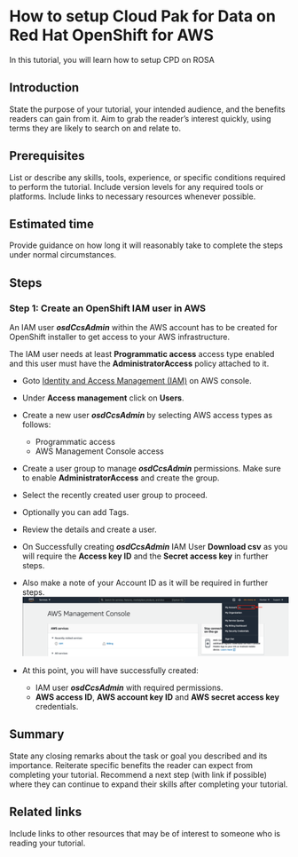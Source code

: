 # How to setup Cloud Pak for Data on Red Hat OpenShift for AWS
In this tutorial, you will learn how to setup CPD on ROSA

## Introduction
State the purpose of your tutorial, your intended audience, and the benefits readers can gain from it. Aim to grab the reader’s interest quickly, using terms they are likely to search on and relate to.

## Prerequisites
List or describe any skills, tools, experience, or specific conditions required to perform the tutorial. Include version levels for any required tools or platforms. Include links to necessary resources whenever possible.

## Estimated time
Provide guidance on how long it will reasonably take to complete the steps under normal circumstances.

## Steps
### Step 1: Create an OpenShift IAM user in AWS

An IAM user ***osdCcsAdmin*** within the AWS account has to be created for OpenShift installer to get access to your AWS infrastructure.

The IAM user needs at least **Programmatic access** access type enabled and this user must have the **AdministratorAccess** policy attached to it.

- Goto [Identity and Access Management (IAM)](https://console.aws.amazon.com/iam/home) on AWS console.
- Under **Access management** click on **Users**.

- Create a new user ***osdCcsAdmin*** by selecting AWS access types as follows:
  - Programmatic access
  - AWS Management Console access

- Create a user group to manage ***osdCcsAdmin*** permissions. Make sure to enable **AdministratorAccess** and create the group.

- Select the recently created user group to proceed.

- Optionally you can add Tags.

- Review the details and create a user.

- On Successfully creating ***osdCcsAdmin*** IAM User **Download csv** as you will require the **Access key ID** and the **Secret access key** in further steps.

- Also make a note of your Account ID as it will be required in further steps.
![aws account id](doc/source/images/awsaccountid.png)

- At this point, you will have successfully created: 
  - IAM user ***osdCcsAdmin*** with required permissions.
  - **AWS access ID**, **AWS account key ID** and **AWS secret access key** credentials.
## Summary
State any closing remarks about the task or goal you described and its importance. Reiterate specific benefits the reader can expect from completing your tutorial. Recommend a next step (with link if possible) where they can continue to expand their skills after completing your tutorial.

## Related links
Include links to other resources that may be of interest to someone who is reading your tutorial.
